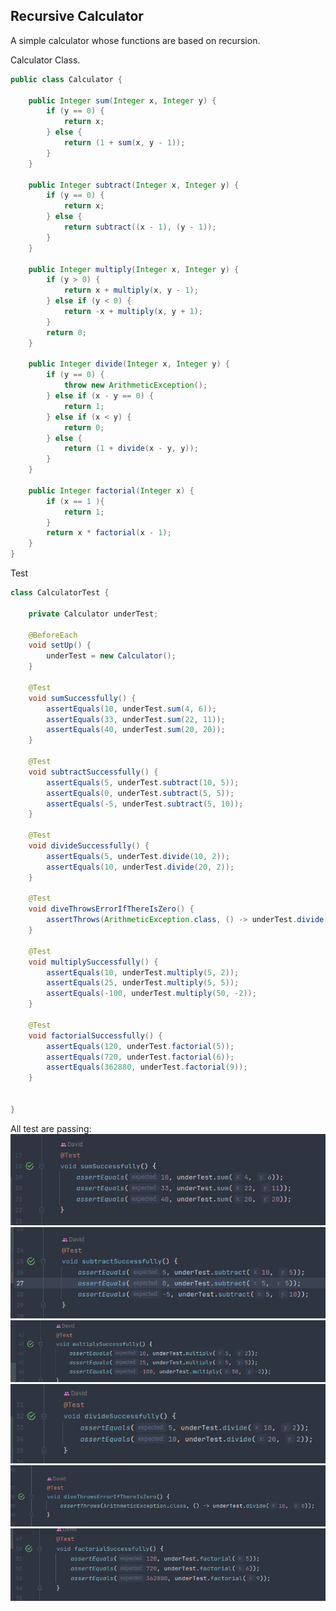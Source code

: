 ## Recursive Calculator
A simple calculator whose functions are based on recursion.

Calculator Class.
```java
public class Calculator {

    public Integer sum(Integer x, Integer y) {
        if (y == 0) {
            return x;
        } else {
            return (1 + sum(x, y - 1));
        }
    }

    public Integer subtract(Integer x, Integer y) {
        if (y == 0) {
            return x;
        } else {
            return subtract((x - 1), (y - 1));
        }
    }

    public Integer multiply(Integer x, Integer y) {
        if (y > 0) {
            return x + multiply(x, y - 1);
        } else if (y < 0) {
            return -x + multiply(x, y + 1);
        }
        return 0;
    }

    public Integer divide(Integer x, Integer y) {
        if (y == 0) {
            throw new ArithmeticException();
        } else if (x - y == 0) {
            return 1;
        } else if (x < y) {
            return 0;
        } else {
            return (1 + divide(x - y, y));
        }
    }

    public Integer factorial(Integer x) {
        if (x == 1 ){
            return 1;
        }
        return x * factorial(x - 1);
    }
}
```


Test
```java
class CalculatorTest {

    private Calculator underTest;

    @BeforeEach
    void setUp() {
        underTest = new Calculator();
    }

    @Test
    void sumSuccessfully() {
        assertEquals(10, underTest.sum(4, 6));
        assertEquals(33, underTest.sum(22, 11));
        assertEquals(40, underTest.sum(20, 20));
    }

    @Test
    void subtractSuccessfully() {
        assertEquals(5, underTest.subtract(10, 5));
        assertEquals(0, underTest.subtract(5, 5));
        assertEquals(-5, underTest.subtract(5, 10));
    }

    @Test
    void divideSuccessfully() {
        assertEquals(5, underTest.divide(10, 2));
        assertEquals(10, underTest.divide(20, 2));
    }

    @Test
    void diveThrowsErrorIfThereIsZero() {
        assertThrows(ArithmeticException.class, () -> underTest.divide(10, 0));
    }

    @Test
    void multiplySuccessfully() {
        assertEquals(10, underTest.multiply(5, 2));
        assertEquals(25, underTest.multiply(5, 5));
        assertEquals(-100, underTest.multiply(50, -2));
    }

    @Test
    void factorialSuccessfully() {
        assertEquals(120, underTest.factorial(5));
        assertEquals(720, underTest.factorial(6));
        assertEquals(362880, underTest.factorial(9));
    }


}
```
All test are passing:
![test](./src/docs/img/sumSuccessfully.png)
![test](./src/docs/img/subtractSuccessfully.png)
![test](./src/docs/img/multiplySuccessfully.png)
![test](./src/docs/img/divideSuccessfully.png)
![test](./src/docs/img/divitionByZeroError.png)
![test](./src/docs/img/factorialSuccessfully.png)
